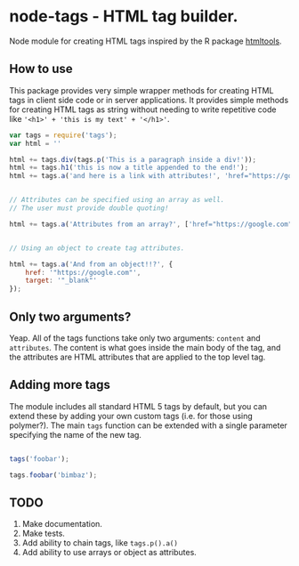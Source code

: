 # node-tags - HTML tag builder.
Node module for creating HTML tags inspired by the R package [htmltools](https://cran.r-project.org/web/packages/htmltools/index.html).


## How to use

This package provides very simple wrapper methods for creating HTML tags in client side code or in server applications. It provides simple methods for creating HTML tags as string without needing to write repetitive code like `'<h1>' + 'this is my text' + '</h1>'`. 

```js
var tags = require('tags');
var html = ''

html += tags.div(tags.p('This is a paragraph inside a div!'));
html += tags.h1('this is now a title appended to the end!');
html += tags.a('and here is a link with attributes!', 'href="https://google.com"');


// Attributes can be specified using an array as well. 
// The user must provide double quoting!

html += tags.a('Attributes from an array?', ['href="https://google.com"', 'target="_blank"']);


// Using an object to create tag attributes. 

html += tags.a('And from an object!!?', {
    href: '"https://google.com"', 
    target: '"_blank"'
});

```

## Only two arguments?

Yeap. All of the tags functions take only two arguments: `content` and `attributes`. The content is what goes inside the main body of the tag, and the attributes are HTML attributes that are applied to the top level tag. 

## Adding more tags

The module includes all standard HTML 5 tags by default, but you can extend these by adding your own custom tags (i.e. for those using polymer?). The main `tags` function can be extended with a single parameter specifying the name of the new tag.

```js

tags('foobar');

tags.foobar('bimbaz');
```


## TODO
1. Make documentation.
2. Make tests.
3. Add ability to chain tags, like `tags.p().a()`
4. Add ability to use arrays or object as attributes.
